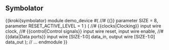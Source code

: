
## Symbolator

{{kroki(symbolator)
module demo_device #(
    //# {{}}
    parameter SIZE = 8,
    parameter RESET_ACTIVE_LEVEL = 1
) (
    //# {{clocks|Clocking}}
    input wire clock,
    //# {{control|Control signals}}
    input wire reset,
    input wire enable,
    //# {{data|Data ports}}
    input wire [SIZE-1:0] data_in,
    output wire [SIZE-1:0] data_out
);
  // ...
endmodule
}}

